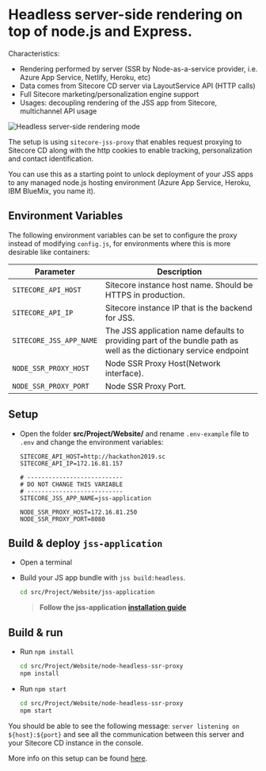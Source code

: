# Headless server-side rendering on top of node.js and Express.

Characteristics:
- Rendering performed by server (SSR by Node-as-a-service provider, i.e. Azure App Service, Netlify, Heroku, etc)
- Data comes from Sitecore CD server via LayoutService API (HTTP calls)
- Full Sitecore marketing/personalization engine support
- Usages: decoupling rendering of the JSS app from Sitecore, multichannel API usage

![Headless server-side rendering mode](https://jss.sitecore.com/assets/img/mode-headless.svg)

The setup is using `sitecore-jss-proxy` that enables request proxying to Sitecore CD along with the http cookies to enable tracking, personalization and contact identification.

You can use this as a starting point to unlock deployment of your JSS apps to any managed node.js hosting environment (Azure App Service, Heroku, IBM BlueMix, you name it).

## Environment Variables

The following environment variables can be set to configure the proxy instead of modifying `config.js`, for environments where this is more desirable like containers:

| Parameter                              | Description                                                   |
| -------------------------------------- | ------------------------------------------------------------- |
| `SITECORE_API_HOST`                    | Sitecore instance host name. Should be HTTPS in production.   |
| `SITECORE_API_IP`                      | Sitecore instance IP that is the backend for JSS.             |
| `SITECORE_JSS_APP_NAME`                |  The JSS application name defaults to providing part of the bundle path as well as the dictionary service endpoint   |
| `NODE_SSR_PROXY_HOST`                  | Node SSR Proxy Host(Network interface).                       |
| `NODE_SSR_PROXY_PORT`                  | Node SSR Proxy Port.                                          |

## Setup

- Open the folder **src/Project/Website/** and rename `.env-example` file to `.env` and change the environment variables:   

    ```env
    SITECORE_API_HOST=http://hackathon2019.sc
    SITECORE_API_IP=172.16.81.157
    
    # ---------------------------
    # DO NOT CHANGE THIS VARIABLE
    # ---------------------------
    SITECORE_JSS_APP_NAME=jss-application

    NODE_SSR_PROXY_HOST=172.16.81.250
    NODE_SSR_PROXY_PORT=8080
    ```

## Build & deploy `jss-application`

- Open a terminal
- Build your JS app bundle with `jss build:headless`.

    ```bash
    cd src/Project/Website/jss-application
    ```
    > **Follow the jss-application [installation guide](../jss-application)**

## Build & run

- Run `npm install`

    ```bash
    cd src/Project/Website/node-headless-ssr-proxy
    npm install
    ```

- Run `npm start`

    ```bash
    cd src/Project/Website/node-headless-ssr-proxy
    npm start
    ```

You should be able to see the following message:
`server listening on ${host}:${port}` and see all the communication between this server and your Sitecore CD instance in the console.

More info on this setup can be found [here](https://jss.sitecore.net/#/application-modes?id=headless-server-side-rendering-mode).
